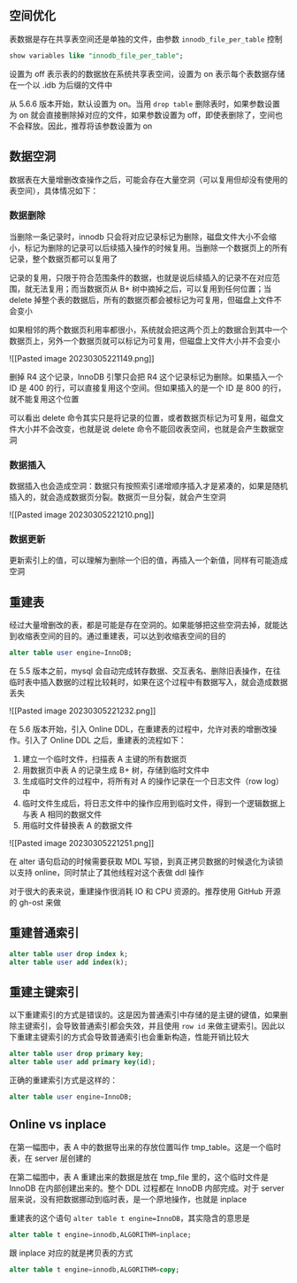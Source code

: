 ## **空间优化**

表数据是存在共享表空间还是单独的文件，由参数 `innodb_file_per_table` 控制

```sql
show variables like "innodb_file_per_table";
```

设置为 off 表示表的的数据放在系统共享表空间，设置为 on 表示每个表数据存储在一个以 .idb 为后缀的文件中

从 5.6.6 版本开始，默认设置为 on。当用 `drop table` 删除表时，如果参数设置为 on 就会直接删除掉对应的文件，如果参数设置为 off，即使表删除了，空间也不会释放。因此，推荐将该参数设置为 on

## **数据空洞**

数据表在大量增删改查操作之后，可能会存在大量空洞（可以复用但却没有使用的表空间），具体情况如下：

### 数据删除

当删除一条记录时，innodb 只会将对应记录标记为删除，磁盘文件大小不会缩小，标记为删除的记录可以后续插入操作的时候复用。当删除一个数据页上的所有记录，整个数据页都可以复用了

记录的复用，只限于符合范围条件的数据，也就是说后续插入的记录不在对应范围，就无法复用；而当数据页从 B+ 树中摘掉之后，可以复用到任何位置；当 delete 掉整个表的数据后，所有的数据页都会被标记为可复用，但磁盘上文件不会变小

如果相邻的两个数据页利用率都很小，系统就会把这两个页上的数据合到其中一个数据页上，另外一个数据页就可以标记为可复用，但磁盘上文件大小并不会变小

![[Pasted image 20230305221149.png]]

删掉 R4 这个记录，InnoDB 引擎只会把 R4 这个记录标记为删除。如果插入一个 ID 是 400 的行，可以直接复用这个空间。但如果插入的是一个 ID 是 800 的行，就不能复用这个位置

可以看出 delete 命令其实只是将记录的位置，或者数据页标记为可复用，磁盘文件大小并不会改变，也就是说 delete 命令不能回收表空间，也就是会产生数据空洞

### 数据插入

数据插入也会造成空洞：数据只有按照索引递增顺序插入才是紧凑的，如果是随机插入的，就会造成数据页分裂。数据页一旦分裂，就会产生空洞

![[Pasted image 20230305221210.png]]

### 数据更新

更新索引上的值，可以理解为删除一个旧的值，再插入一个新值，同样有可能造成空洞

## **重建表**

经过大量增删改的表，都是可能是存在空洞的。如果能够把这些空洞去掉，就能达到收缩表空间的目的。通过重建表，可以达到收缩表空间的目的

```sql
alter table user engine=InnoDB;
```

在 5.5 版本之前，mysql 会自动完成转存数据、交互表名、删除旧表操作，在往临时表中插入数据的过程比较耗时，如果在这个过程中有数据写入，就会造成数据丢失

![[Pasted image 20230305221232.png]]

在 5.6 版本开始，引入 Online DDL，在重建表的过程中，允许对表的增删改操作。引入了 Online DDL 之后，重建表的流程如下：

1. 建立一个临时文件，扫描表 A 主键的所有数据页
2. 用数据页中表 A 的记录生成 B+ 树，存储到临时文件中
3. 生成临时文件的过程中，将所有对 A 的操作记录在一个日志文件（row log）中
4. 临时文件生成后，将日志文件中的操作应用到临时文件，得到一个逻辑数据上与表 A 相同的数据文件
5. 用临时文件替换表 A 的数据文件

![[Pasted image 20230305221251.png]]

在 alter 语句启动的时候需要获取 MDL 写锁，到真正拷贝数据的时候退化为读锁以支持 online，同时禁止了其他线程对这个表做 ddl 操作

对于很大的表来说，重建操作很消耗 IO 和 CPU 资源的。推荐使用 GitHub 开源的 gh-ost 来做

## 重建普通索引

```sql
alter table user drop index k;
alter table user add index(k);
```

## 重建主键索引

以下重建索引的方式是错误的。这是因为普通索引中存储的是主键的键值，如果删除主键索引，会导致普通索引都会失效，并且使用 `row id` 来做主键索引。因此以下重建主键索引的方式会导致普通索引也会重新构造，性能开销比较大

```sql
alter table user drop primary key;
alter table user add primary key(id);
```

正确的重建索引方式是这样的：

```sql
alter table user engine=InnoDB;
```

## Online vs inplace

在第一幅图中，表 A 中的数据导出来的存放位置叫作 tmp_table。这是一个临时表，在 server 层创建的

在第二幅图中，表 A 重建出来的数据是放在 tmp_file 里的，这个临时文件是 InnoDB 在内部创建出来的。整个 DDL 过程都在 InnoDB 内部完成。对于 server 层来说，没有把数据挪动到临时表，是一个原地操作，也就是 inplace

重建表的这个语句 `alter table t engine=InnoDB`，其实隐含的意思是

```sql
alter table t engine=innodb,ALGORITHM=inplace;
```

跟 inplace 对应的就是拷贝表的方式

```sql
alter table t engine=innodb,ALGORITHM=copy;
```